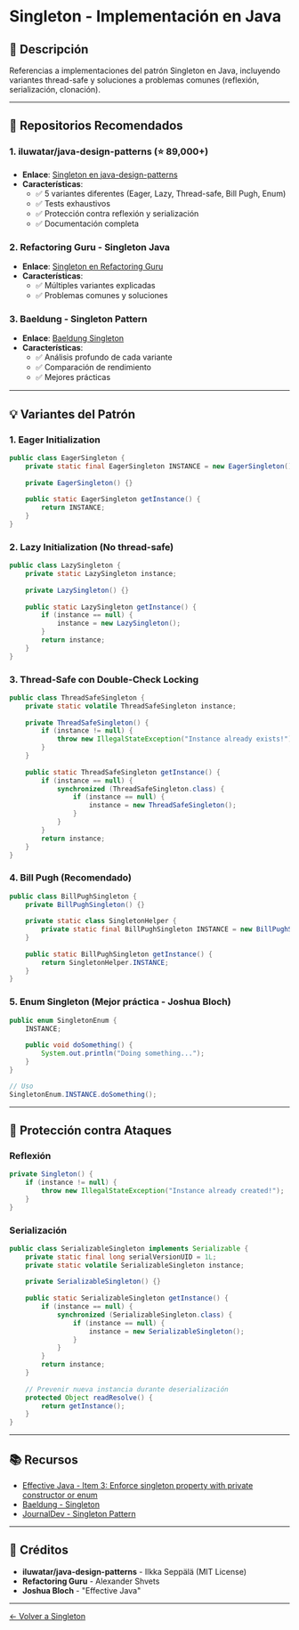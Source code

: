 # Singleton - Implementación en Java

## 📖 Descripción

Referencias a implementaciones del patrón Singleton en Java, incluyendo variantes thread-safe y soluciones a problemas comunes (reflexión, serialización, clonación).

---

## 🌟 Repositorios Recomendados

### 1. **iluwatar/java-design-patterns** (⭐ 89,000+)

- **Enlace**: [Singleton en java-design-patterns](https://github.com/iluwatar/java-design-patterns/tree/master/singleton)
- **Características**:
  - ✅ 5 variantes diferentes (Eager, Lazy, Thread-safe, Bill Pugh, Enum)
  - ✅ Tests exhaustivos
  - ✅ Protección contra reflexión y serialización
  - ✅ Documentación completa

### 2. **Refactoring Guru - Singleton Java**

- **Enlace**: [Singleton en Refactoring Guru](https://refactoring.guru/design-patterns/singleton/java/example)
- **Características**:
  - ✅ Múltiples variantes explicadas
  - ✅ Problemas comunes y soluciones

### 3. **Baeldung - Singleton Pattern**

- **Enlace**: [Baeldung Singleton](https://www.baeldung.com/java-singleton)
- **Características**:
  - ✅ Análisis profundo de cada variante
  - ✅ Comparación de rendimiento
  - ✅ Mejores prácticas

---

## 💡 Variantes del Patrón

### 1. Eager Initialization
```java
public class EagerSingleton {
    private static final EagerSingleton INSTANCE = new EagerSingleton();
    
    private EagerSingleton() {}
    
    public static EagerSingleton getInstance() {
        return INSTANCE;
    }
}
```

### 2. Lazy Initialization (No thread-safe)
```java
public class LazySingleton {
    private static LazySingleton instance;
    
    private LazySingleton() {}
    
    public static LazySingleton getInstance() {
        if (instance == null) {
            instance = new LazySingleton();
        }
        return instance;
    }
}
```

### 3. Thread-Safe con Double-Check Locking
```java
public class ThreadSafeSingleton {
    private static volatile ThreadSafeSingleton instance;
    
    private ThreadSafeSingleton() {
        if (instance != null) {
            throw new IllegalStateException("Instance already exists!");
        }
    }
    
    public static ThreadSafeSingleton getInstance() {
        if (instance == null) {
            synchronized (ThreadSafeSingleton.class) {
                if (instance == null) {
                    instance = new ThreadSafeSingleton();
                }
            }
        }
        return instance;
    }
}
```

### 4. Bill Pugh (Recomendado)
```java
public class BillPughSingleton {
    private BillPughSingleton() {}
    
    private static class SingletonHelper {
        private static final BillPughSingleton INSTANCE = new BillPughSingleton();
    }
    
    public static BillPughSingleton getInstance() {
        return SingletonHelper.INSTANCE;
    }
}
```

### 5. Enum Singleton (Mejor práctica - Joshua Bloch)
```java
public enum SingletonEnum {
    INSTANCE;
    
    public void doSomething() {
        System.out.println("Doing something...");
    }
}

// Uso
SingletonEnum.INSTANCE.doSomething();
```

---

## 🔐 Protección contra Ataques

### Reflexión
```java
private Singleton() {
    if (instance != null) {
        throw new IllegalStateException("Instance already created!");
    }
}
```

### Serialización
```java
public class SerializableSingleton implements Serializable {
    private static final long serialVersionUID = 1L;
    private static volatile SerializableSingleton instance;
    
    private SerializableSingleton() {}
    
    public static SerializableSingleton getInstance() {
        if (instance == null) {
            synchronized (SerializableSingleton.class) {
                if (instance == null) {
                    instance = new SerializableSingleton();
                }
            }
        }
        return instance;
    }
    
    // Prevenir nueva instancia durante deserialización
    protected Object readResolve() {
        return getInstance();
    }
}
```

---

## 📚 Recursos

- [Effective Java - Item 3: Enforce singleton property with private constructor or enum](https://www.amazon.com/Effective-Java-Joshua-Bloch/dp/0134685997)
- [Baeldung - Singleton](https://www.baeldung.com/java-singleton)
- [JournalDev - Singleton Pattern](https://www.journaldev.com/1377/java-singleton-design-pattern-best-practices-examples)

---

## 🙏 Créditos

- **iluwatar/java-design-patterns** - Ilkka Seppälä (MIT License)
- **Refactoring Guru** - Alexander Shvets
- **Joshua Bloch** - "Effective Java"

---

[← Volver a Singleton](../README.md)

